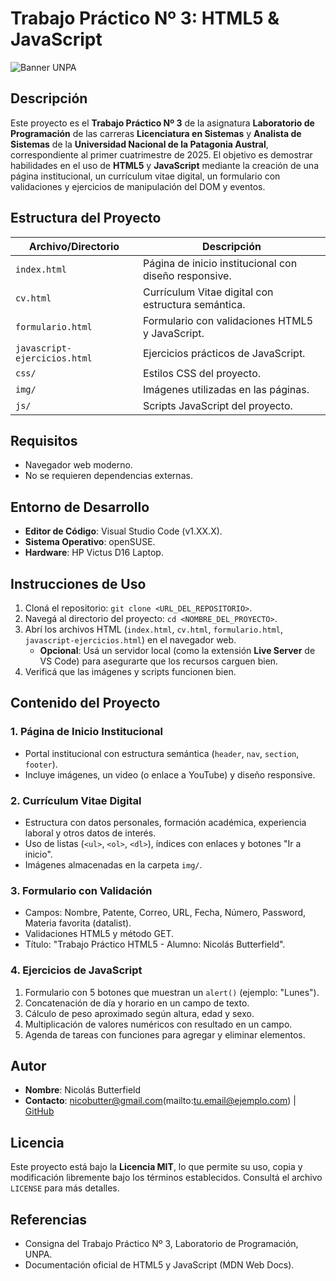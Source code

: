 # Trabajo Práctico Nº 3: HTML5 & JavaScript

![Banner UNPA](img/unpa-logo.png) <!-- Opcional: Añade un logo o banner -->

## Descripción

Este proyecto es el **Trabajo Práctico Nº 3** de la asignatura **Laboratorio de Programación** de las carreras **Licenciatura en Sistemas** y **Analista de Sistemas** de la **Universidad Nacional de la Patagonia Austral**, correspondiente al primer cuatrimestre de 2025. El objetivo es demostrar habilidades en el uso de **HTML5** y **JavaScript** mediante la creación de una página institucional, un currículum vitae digital, un formulario con validaciones y ejercicios de manipulación del DOM y eventos.

## Estructura del Proyecto

| Archivo/Directorio | Descripción |
|--------------------|-------------|
| `index.html`       | Página de inicio institucional con diseño responsive. |
| `cv.html`          | Currículum Vitae digital con estructura semántica. |
| `formulario.html`  | Formulario con validaciones HTML5 y JavaScript. |
| `javascript-ejercicios.html` | Ejercicios prácticos de JavaScript. |
| `css/`             | Estilos CSS del proyecto. |
| `img/`             | Imágenes utilizadas en las páginas. |
| `js/`              | Scripts JavaScript del proyecto. |

## Requisitos

- Navegador web moderno.
- No se requieren dependencias externas.

## Entorno de Desarrollo

- **Editor de Código**: Visual Studio Code (v1.XX.X).
- **Sistema Operativo**: openSUSE.
- **Hardware**: HP Victus D16 Laptop.

## Instrucciones de Uso

1. Cloná el repositorio: `git clone <URL_DEL_REPOSITORIO>`.
2. Navegá al directorio del proyecto: `cd <NOMBRE_DEL_PROYECTO>`.
3. Abrí los archivos HTML (`index.html`, `cv.html`, `formulario.html`, `javascript-ejercicios.html`) en el navegador web.
   - **Opcional**: Usá un servidor local (como la extensión **Live Server** de VS Code) para asegurarte que los recursos carguen bien.
4. Verificá que las imágenes y scripts funcionen bien.

## Contenido del Proyecto

### 1. Página de Inicio Institucional
- Portal institucional con estructura semántica (`header`, `nav`, `section`, `footer`).
- Incluye imágenes, un video (o enlace a YouTube) y diseño responsive.

### 2. Currículum Vitae Digital
- Estructura con datos personales, formación académica, experiencia laboral y otros datos de interés.
- Uso de listas (`<ul>`, `<ol>`, `<dl>`), índices con enlaces y botones "Ir a inicio".
- Imágenes almacenadas en la carpeta `img/`.

### 3. Formulario con Validación
- Campos: Nombre, Patente, Correo, URL, Fecha, Número, Password, Materia favorita (datalist).
- Validaciones HTML5 y método GET.
- Título: "Trabajo Práctico HTML5 - Alumno: Nicolás Butterfield".

### 4. Ejercicios de JavaScript
1. Formulario con 5 botones que muestran un `alert()` (ejemplo: "Lunes").
2. Concatenación de día y horario en un campo de texto.
3. Cálculo de peso aproximado según altura, edad y sexo.
4. Multiplicación de valores numéricos con resultado en un campo.
5. Agenda de tareas con funciones para agregar y eliminar elementos.

## Autor

- **Nombre**: Nicolás Butterfield
- **Contacto**: nicobutter@gmail.com(mailto:tu.email@ejemplo.com) | [GitHub](#)

## Licencia

Este proyecto está bajo la **Licencia MIT**, lo que permite su uso, copia y modificación libremente bajo los términos establecidos. Consultá el archivo `LICENSE` para más detalles.

## Referencias

- Consigna del Trabajo Práctico Nº 3, Laboratorio de Programación, UNPA.
- Documentación oficial de HTML5 y JavaScript (MDN Web Docs).